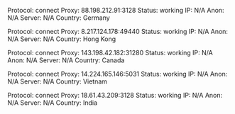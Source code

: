 Protocol: connect
Proxy: 88.198.212.91:3128
Status: working
IP: N/A
Anon: N/A
Server: N/A
Country: Germany

Protocol: connect
Proxy: 8.217.124.178:49440
Status: working
IP: N/A
Anon: N/A
Server: N/A
Country: Hong Kong

Protocol: connect
Proxy: 143.198.42.182:31280
Status: working
IP: N/A
Anon: N/A
Server: N/A
Country: Canada

Protocol: connect
Proxy: 14.224.165.146:5031
Status: working
IP: N/A
Anon: N/A
Server: N/A
Country: Vietnam

Protocol: connect
Proxy: 18.61.43.209:3128
Status: working
IP: N/A
Anon: N/A
Server: N/A
Country: India

